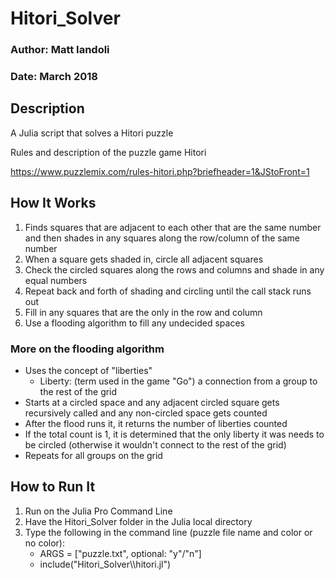 # Hitori_Solver
### Author: Matt Iandoli
### Date: March 2018

## Description
A Julia script that solves a Hitori puzzle

Rules and description of the puzzle game Hitori

https://www.puzzlemix.com/rules-hitori.php?briefheader=1&JStoFront=1

## How It Works
1. Finds squares that are adjacent to each other that are the same number and then shades in any squares along the row/column of the same number
2. When a square gets shaded in, circle all adjacent squares
3. Check the circled squares along the rows and columns and shade in any equal numbers
4. Repeat back and forth of shading and circling until the call stack runs out
5. Fill in any squares that are the only in the row and column
6. Use a flooding algorithm to fill any undecided spaces

### More on the flooding algorithm
* Uses the concept of "liberties"
	* Liberty: (term used in the game "Go") a connection from a group to the rest of the grid
* Starts at a circled space and any adjacent circled square gets recursively called and any non-circled space gets counted
* After the flood runs it, it returns the number of liberties counted
* If the total count is 1, it is determined that the only liberty it was needs to be circled (otherwise it wouldn't connect to the rest of the grid)
* Repeats for all groups on the grid

## How to Run It
1. Run on the Julia Pro Command Line
2. Have the Hitori_Solver folder in the Julia local directory
3. Type the following in the command line (puzzle file name and color or no color):
	* ARGS = ["puzzle.txt", optional: "y"/"n"]
	* include("Hitori_Solver\\\\hitori.jl")
